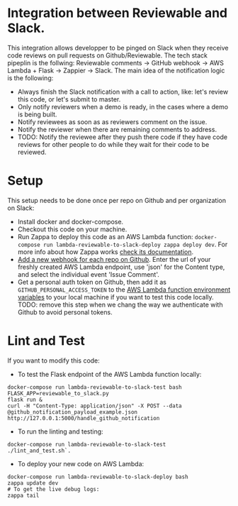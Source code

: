 # Integration between Reviewable and Slack.

This integration allows developper to be pinged on Slack when they receive code reviews on pull requests on Github/Reviewable.
The tech stack pipeplin is the follwing: Reviewable comments -> GitHub webhook -> AWS Lambda + Flask -> Zappier -> Slack.
The main idea of the notification logic is the following:

* Always finish the Slack notification with a call to action, like: let's review this code, or let's submit to master.
* Only notify reviewers when a demo is ready, in the cases where a demo is being built.
* Notify reviewees as soon as as reviewers comment on the issue.
* Notify the reviewer when there are remaining comments to address.
* TODO: Notify the reviewee after they push there code if they have code reviews for other people to do while they wait for their code to be reviewed.

# Setup

This setup needs to be done once per repo on Github and per organization on Slack:

* Install docker and docker-compose.
* Checkout this code on your machine.
* Run Zappa to deploy this code as an AWS Lambda function: `docker-compose run lambda-reviewable-to-slack-deploy zappa deploy dev`. For more info about how Zappa works [check its documentation](https://github.com/Miserlou/Zappa).
* [Add a new webhook for each repo on Github](https://developer.github.com/webhooks/creating/). Enter the url of your freshly created AWS Lambda endpoint, use 'json' for the Content type, and select the individual event 'Issue Comment'.
* Get a personal auth token on Github, then add it as `GITHUB_PERSONAL_ACCESS_TOKEN` to the [AWS Lambda function environment variables](https://console.aws.amazon.com/lambda/home) to your local machine if you want to test this code locally. TODO: remove this step when we chang the way we authenticate with Github to avoid personal tokens.

# Lint and Test
If you want to modify this code:

* To test the Flask endpoint of the AWS Lambda function locally:
```
docker-compose run lambda-reviewable-to-slack-test bash
FLASK_APP=reviewable_to_slack.py
flask run &
curl -H "Content-Type: application/json" -X POST --data @github_notification_payload_example.json http://127.0.0.1:5000/handle_github_notification
```
* To run the linting and testing:
```
docker-compose run lambda-reviewable-to-slack-test ./lint_and_test.sh`.
```
* To deploy your new code on AWS Lambda:
```
docker-compose run lambda-reviewable-to-slack-deploy bash
zappa update dev
# To get the live debug logs:
zappa tail
```
